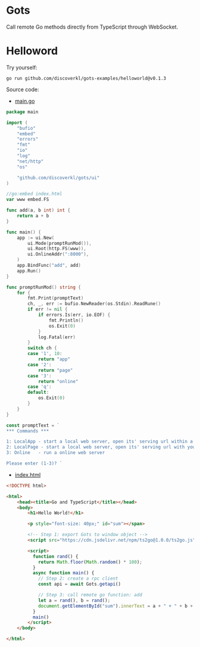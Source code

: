 # Gots

Call remote Go methods directly from TypeScript through WebSocket.

# Helloword

Try yourself:
```shell
go run github.com/discoverkl/gots-examples/helloworld@v0.1.3
```

Source code:

- [main.go](https://github.com/discoverkl/gots-examples/blob/main/helloworld/main.go)

```go
package main

import (
	"bufio"
	"embed"
	"errors"
	"fmt"
	"io"
	"log"
	"net/http"
	"os"

	"github.com/discoverkl/gots/ui"
)

//go:embed index.html
var www embed.FS

func add(a, b int) int {
	return a + b
}

func main() {
	app := ui.New(
		ui.Mode(promptRunMod()),
		ui.Root(http.FS(www)),
		ui.OnlineAddr(":8000"),
	)
	app.BindFunc("add", add)
	app.Run()
}

func promptRunMod() string {
	for {
		fmt.Print(promptText)
		ch, _, err := bufio.NewReader(os.Stdin).ReadRune()
		if err != nil {
			if errors.Is(err, io.EOF) {
				fmt.Println()
				os.Exit(0)
			}
			log.Fatal(err)
		}
		switch ch {
		case '1', 10:
			return "app"
		case '2':
			return "page"
		case '3':
			return "online"
		case 'q':
		default:
			os.Exit(0)
		}
	}
}

const promptText = `
*** Commands ***

1: LocalApp - start a local web server, open its' serving url within a native app
2: LocalPage - start a local web server, open its' serving url with your default web browser
3: Online   - run a online web server

Please enter (1-3)? `
```

- [index.html](https://github.com/discoverkl/gots-examples/blob/main/helloworld/index.html)

```html
<!DOCTYPE html>

<html>
    <head><title>Go and TypeScript</title></head>
    <body>
        <h1>Hello World!</h1>

        <p style="font-size: 40px;" id="sum"></span>

        <!-- Step 1: export Gots to window object -->
        <script src="https://cdn.jsdelivr.net/npm/ts2go@1.0.0/ts2go.js"></script>

        <script>
          function rand() {
            return Math.floor(Math.random() * 100);
          }
          async function main() {
            // Step 2: create a rpc client
            const api = await Gots.getapi()

            // Step 3: call remote go function: add
            let a = rand(), b = rand();
            document.getElementById("sum").innerText = a + " + " + b + " = " + await api.add(a, b)
          }
          main()
        </script>
    </body>

</html>
```
